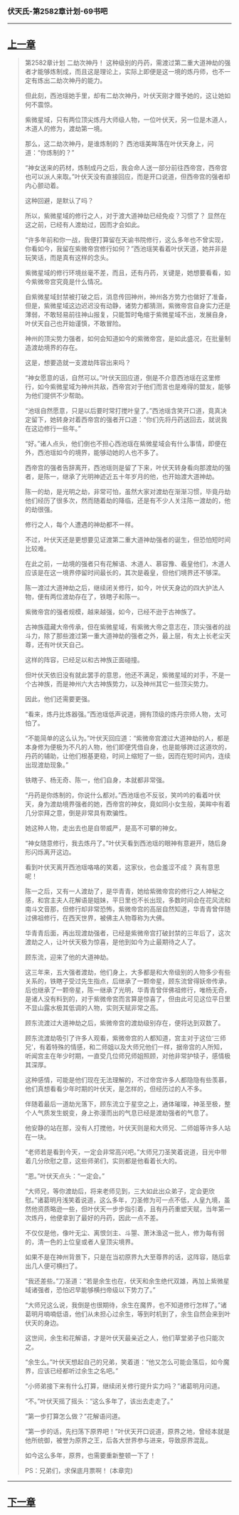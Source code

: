 ### 伏天氏-第2582章计划-69书吧

--------
[上一章](./3e3fc0e81ec74a1f6ab5cf050d10bca3.md)
--------


>
>
>
>第2582章计划
>二劫次神丹！
>这种级别的丹药，需渡过第二重大道神劫的强者才能够炼制成，而且这是理论上，实际上即便是这一境的炼丹师，也不一定有炼出二劫次神丹的能力。
>
>但此刻，西池瑶她手里，却有二劫次神丹，叶伏天刚才赠予她的，这让她如何不震惊。
>
>紫微星域，只有两位顶尖炼丹大师级人物，一位叶伏天，另一位是木道人，木道人的修为，渡劫第一境。
>
>那么，这二劫次神丹，是谁炼制的？
>西池瑶美眸落在叶伏天身上，问道：“你炼制的？”
>
>“神女送来的药材，炼制成丹之后，我会命人送一部分前往西帝宫，西帝宫也可以派人来取。”叶伏天没有直接回应，而是开口说道，但西帝宫的强者却内心颤动着。
>
>这种回避，是默认了吗？
>
>所以，紫微星域的修行之人，对于渡大道神劫已经免疫？习惯了？
>显然在这之前，已经有人渡劫过，因而才会如此。
>
>“许多年前和你一战，我便打算留在天谕书院修行，这么多年也不曾实现，你看如今，我留在紫微帝宫修行如何？”西池瑶笑看着叶伏天道，她并非是玩笑话，而是真有这样的念头。
>
>紫微星域的修行环境丝毫不差，而且，还有丹药，关键是，她想要看看，如今紫微帝宫究竟是什么情况。
>
>自紫微星域封禁被打破之后，消息传回神州，神州各方势力也做好了准备，但是，紫微星域这边迟迟没有动静，诸势力都猜测，紫微帝宫自身实力还是薄弱，不敢轻易前往神山报复，只能暂时龟缩于紫微星域不出，发展自身，叶伏天自己也开始谨慎，不敢冒险。
>
>神州的顶尖势力强者，如何会知道如今的紫微帝宫，是如此盛况，在批量制造渡劫境界的存在。
>
>这是，想要造就一支渡劫阵容出来吗？
>
>“神女愿意的话，自然可以。”叶伏天回应道，倒是不介意西池瑶在这里修行，如今紫微星域为神州共敌，西帝宫对于他们而言也是难得的盟友，能够为他们提供不少帮助。
>
>“池瑶自然愿意，只是以后要时常打搅叶皇了。”西池瑶含笑开口道，竟真决定留下，她转身对着西帝宫的强者开口道：“你们先将丹药送回去，就说我在这边修行一些年。”
>
>“好。”诸人点头，他们倒也不担心西池瑶在紫微星域会有什么事情，即便在外，西池瑶如今的境界，能够动她的人也不多了。
>
>西帝宫的强者告辞离开，西池瑶则是留了下来，叶伏天转身看向那渡劫的强者，是陈一，继承了光明神迹近五十年岁月的他，也开始渡大道神劫。
>
>陈一的劫，是光明之劫，非常可怕，虽然大家对渡劫在渐渐习惯，毕竟丹劫他们经历了很多次，然而随着劫的降临，还是有不少人关注陈一渡劫的，他的劫很强。
>
>修行之人，每个人遭遇的神劫都不一样。
>
>不过，叶伏天还是更想要见证渡第二重大道神劫强者的诞生，但恐怕短时间比较难。
>
>在此之前，一劫境的强者只有花解语、木道人、慕容豫、羲皇他们，木道人应该是在这一境界停留时间最长的，其次是羲皇，但他们境界还不够深。
>
>陈一渡过大道神劫之后，继续闭关修行，如今，叶伏天身边的四大护法人物，便有两位渡劫存在了，铁瞎子和陈一。
>
>紫微帝宫的强者规模，越来越强，如今，已经不逊于古神族了。
>
>古神族蕴藏大帝传承，但在紫微星域，有紫微大帝之意志在，顶尖强者的战斗力，除了那些渡过第一重大道神劫的强者之外，最上层，有太上长老尘天尊，还有叶伏天自己。
>
>这样的阵容，已经足以和古神族正面碰撞。
>
>但叶伏天依旧没有就此罢手的意思，他还不满足，紫微星域的对手，不是一个古神族，而是神州六大古神族势力，以及神州其它一些顶尖势力。
>
>因此，他们还需要更强。
>
>“看来，炼丹比炼器强。”西池瑶低声说道，拥有顶级的炼丹宗师人物，太可怕了。
>
>“不能简单的这么认为。”叶伏天回应道：“紫微帝宫渡过大道神劫的人，都是本身修为便极为不凡的人物，他们即便凭借自身，也是能够跨过这道坎的，丹药的辅助，让他们根基更稳，时间上缩短了一些，因而在短时间内，连续出现渡劫现象。”
>
>铁瞎子、杨无奇、陈一，他们自身，本就都非常强。
>
>“丹药是你炼制的，你说什么都对。”西池瑶也不反驳，笑吟吟的看着叶伏天，身为渡劫境界强者的她，西帝宫的神女，竟如同小女生般，美眸中有着几分崇拜之意，倒是非常具有欺骗性。
>
>她这种人物，走出去也是自带威严，是高不可攀的神女。
>
>“神女随意修行，我去炼丹了。”叶伏天看到西池瑶的眼神有意避开，随后身形闪烁离开这边。
>
>看到叶伏天离开西池瑶咯咯的笑着，这家伙，也会羞涩不成？
>真有意思呢！
>
>陈一之后，又有一人渡劫了，是华青青，她给紫微帝宫的修行之人神秘之感，和宫主夫人花解语是姐妹，平日里也不长出现，多数时间会在花风流和南斗文音那，但修行却非常恐怖，紫微帝宫的高层自然知道，华青青曾伴随过佛祖修行，在西天世界，被佛主人物尊称为大佛。
>
>华青青后面，再出现渡劫强者，已经是紫微帝宫打破封禁的三年后了，这次渡劫之人，让叶伏天极为惊喜，是他到如今为止最期待之人了。
>
>顾东流，迎来了他的大道神劫。
>
>这三年来，五大强者渡劫，他们身上，大多都是和大帝级别的人物多少有些关系的，铁瞎子受过先生指点，后继承了一颗帝星，顾东流曾得妖帝传承，后也继承了一颗帝星，陈一继承了光明，华青青曾伴佛祖修行，唯杨无奇，是诸人没有料到的，对于紫微帝宫而言算是惊喜了，但由此可见这位平日里不显山露水极其低调的人物，实则天赋非常之高。
>
>顾东流渡过大道神劫之后，紫微帝宫的渡劫级别存在，便将达到双数了。
>
>顾东流渡劫吸引了许多人观看，紫微帝宫的人都知道，宫主对于这位‘三师兄’，有着特殊的情感，和二师姐以及大师兄他们一样，据帝宫的人所知，听闻宫主在年少时期，一直受几位师兄师姐照顾，对他非常护犊子，感情极其深厚。
>
>这种感情，可能是他们现在无法理解的，不过帝宫许多人都隐隐有些羡慕，他们真想看看少年时期的叶伏天，是怎样的，但经历过的人不多。
>
>伴随着最后一道劫光落下，顾东流立于星空之上，通体璀璨，神圣至极，整个人气质发生蜕变，身上弥漫而出的气息已经是渡劫强者的气息了。
>
>他安静的站在那，没有人打搅他，叶伏天则是和大师兄、二师姐等许多人站在一块。
>
>“老师若是看到今天，一定会非常高兴吧。”大师兄刀圣笑着说道，目光中带着几分欣慰之意，这些师弟们，实则都是他看着长大的。
>
>“恩。”叶伏天点头：“一定会。”
>
>“大师兄，等你渡劫后，将来老师见到，三大如此出众弟子，定会更欣慰。”诸葛明月浅笑着说道，这么多年，刀圣修为可一点不低，人皇九境，虽然他资质略逊一些，但叶伏天一步步指引着，且有丹药重塑天赋，当年第一次炼丹，他便拿到了最好的丹药，因此一点不差。
>
>不仅仅是他，像叶无尘、离恨剑主、斗曌、萧沐渔这一批人，修为每有弱的，清一色的上位皇或者人皇顶尖境界。
>
>如果不是在神州背景下，只是在当初原界九大至尊界的话，这阵容，随后拿出几人便可横扫了。
>
>“我还差些。”刀圣道：“若是余生也在，伏天和余生绝代双雄，再加上紫微星域诸强者，恐怕迟早能够横扫帝级以下势力了。”
>
>“大师兄这么说，我倒是也很期待，余生在魔界，也不知道修行怎样了。”诸葛明月喃喃低语，他们从未担心过余生，等到时机到了，余生自然会来到叶伏天的身边。
>
>这世间，余生和花解语，才是叶伏天最亲近之人，他们草堂弟子也只能次之。
>
>“余生么。”叶伏天想起自己的兄弟，笑着道：“他又怎么可能会落后，如今魔界，应该已经都听过余生之名吧。”
>
>“小师弟接下来有什么打算，继续闭关修行提升实力吗？”诸葛明月问道。
>
>“不。”叶伏天摇了摇头：“这么多年了，该出去走走了。”
>
>“第一步打算怎么做？”花解语问道。
>
>“第一步的话，先扫荡下原界吧！”叶伏天开口说道，原界之地，曾经本就是他所统御，被誉为原界之王，后各大世界参与进来，导致原界混乱。
>
>如今这么多年，原界，也需要重新整顿一下了！
>
>PS：兄弟们，求保底月票啊！
>(本章完)
>
>

--------
[下一章](./3354b45c231fe068887c5f44adf7ce33.md)
--------
